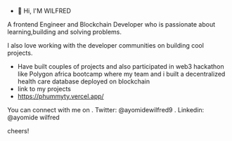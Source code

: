 
- 👋 Hi, I'M WILFRED 

A frontend Engineer and Blockchain Developer who is passionate about learning,building and solving problems.

I also love working with the developer communities on building cool projects.


- Have built couples of projects and also participated in web3 hackathon like Polygon africa bootcamp where my team and i built a decentralized health care database deployed on blockchain
- link to my projects
-  https://phummyty.vercel.app/

You can connect with me on 
. Twitter: @ayomidewilfred9
. Linkedin: @ayomide wilfred


cheers!


